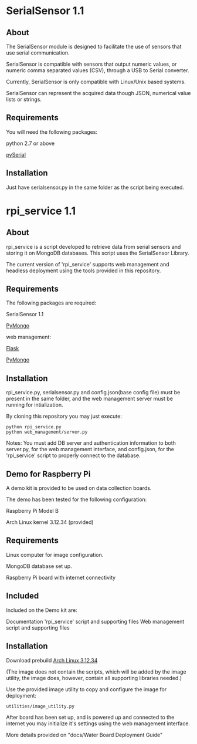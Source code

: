 SerialSensor 1.1
================

About
-----

The SerialSensor module is designed to facilitate the use of sensors that use serial communication.

SerialSensor is compatible with sensors that output numeric values, or numeric comma separated values (CSV), through a USB to Serial converter.

Currently, SerialSensor is only compatible with Linux/Unix based systems.

SerialSensor can represent the acquired data though JSON, numerical value lists or strings.

Requirements
------------

You will need the following packages:

python 2.7 or above
    
[pySerial](http://pyserial.sourceforge.net/)
    	

Installation
------------

Just have serialsensor.py in the same folder as the script being executed.




rpi_service 1.1
================

About
-----

rpi_service is a script developed to retrieve data from serial sensors and storing it on MongoDB databases. This script uses the SerialSensor Library.

The current version of 'rpi_service' supports web management and headless deployment using the tools provided in this repository.

Requirements
------------

The following packages are required:

SerialSensor 1.1

[PyMongo](http://api.mongodb.org/python/current/index.html)

web management:

[Flask](http://flask.pocoo.org/)

[PyMongo](http://api.mongodb.org/python/current/index.html)

Installation
------------

rpi_service.py, serialsensor.py and config.json(base config file) must be present in the same folder, and the web management server must be running for intialization.

By cloning this repository you may just execute:
	
	python rpi_service.py
	python web_management/server.py

Notes:
You must add DB server and authentication information to both server.py, for the web management interface, and config.json, for the 'rpi_service' script to properly connect to the database.

Demo for Raspberry Pi
---------------------

A demo kit is provided to be used on data collection boards.

The demo has been tested for the following configuration:
	
Raspberry Pi Model B

Arch Linux kernel 3.12.34 (provided)

Requirements
------------

Linux computer for image configuration.

MongoDB database set up.

Raspberry Pi board with internet connectivity

Included
--------

Included on the Demo kit are:

Documentation
'rpi_service' script and supporting files
Web management script and supporting files

Installation
------------

Download prebuild [Arch Linux 3.12.34](https://drive.google.com/file/d/0Bzu5DJ7GsPj5WG1rY1U2VHl6czA/view)

(The image does not contain the scripts, which will be added by the image utility, the image does, however, contain all supporting libraries needed.)

Use the provided image utility to copy and configure the image for deployment:

	utilities/image_utility.py

After board has been set up, and is powered up and connected to the internet you may initialize it's settings using the web management interface.

More details provided on "docs/Water Board Deployment Guide"





